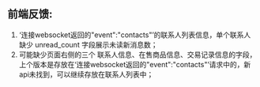 ## 前端反馈:
1. ‘连接websocket返回的"event":"contacts"’的联系人列表信息，单个联系人缺少 unread_count 字段展示未读新消息数；
2. 可能缺少页面右侧的三个 联系人信息、在售商品信息、交易记录信息的字段，上个版本是存放在‘连接websocket返回的"event":"contacts"’请求中的，新api未找到，可以继续存放在联系人列表中；

